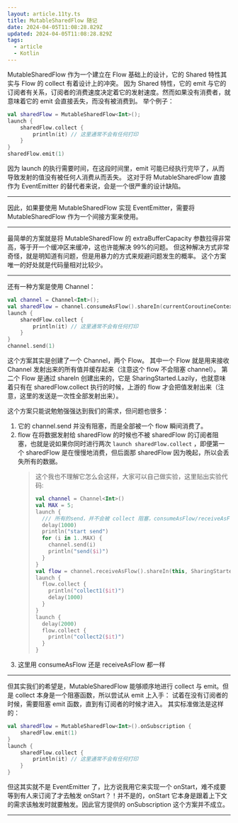 ```yaml
---
layout: article.11ty.ts
title: MutableSharedFlow 随记
date: 2024-04-05T11:08:28.829Z
updated: 2024-04-05T11:08:28.829Z
tags:
  - article
  - Kotlin
---
```


MutableSharedFlow 作为一个建立在 Flow 基础上的设计，它的 Shared 特性其实与 Flow 的 collect 有着设计上的冲突。
因为 Shared 特性，它的 emit 与它的订阅者有关系，订阅者的消费速度决定着它的发射速度。然而如果没有消费者，就意味着它的 emit 会直接丢失，而没有被消费到。
举个例子：

```kotlin
val sharedFlow = MutableSharedFlow<Int>();
launch {
    sharedFlow.collect {
        println(it) // 这里通常不会有任何打印
    }
}
sharedFlow.emit(1)
```

因为 launch 的执行需要时间，在这段时间里，emit 可能已经执行完毕了，从而导致发射的值没有被任何人消费从而丢失。
这对于将 MutableSharedFlow 直接作为 EventEmitter 的替代者来说，会是一个很严重的设计缺陷。

---

因此，如果要使用 MutableSharedFlow 实现 EventEmitter，需要将 MutableSharedFlow 作为一个间接方案来使用。

---

最简单的方案就是将 MutableSharedFlow 的 extraBufferCapacity 参数拉得非常高，等于开一个缓冲区来缓冲，这也许能解决 99%的问题。
但这种解决方式非常奇怪，就是明知道有问题，但是用暴力的方式来规避问题发生的概率。
这个方案唯一的好处就是代码量相对比较少。

---

还有一种方案是使用 Channel：

```kotlin
val channel = Channel<Int>();
val sharedFlow = channel.consumeAsFlow().shareIn(currentCoroutineContext(), SharingStarted.Lazily)
launch {
    sharedFlow.collect {
        println(it) // 这里通常不会有任何打印
    }
}
channel.send(1)
```

这个方案其实是创建了一个 Channel，两个 Flow。
其中一个 Flow 就是用来接收 Channel 发射出来的所有值并缓存起来（注意这个 flow 不会阻塞 channel）。
第二个 Flow 是通过 shareIn 创建出来的，它是 SharingStarted.Lazily，也就意味着只有在 sharedFlow.collect 执行的时候，上游的 flow 才会把值发射出来（注意，这里的发送是一次性全部发射出来）。

这个方案只能说勉勉强强达到我们的需求，但问题也很多：

1. 它的 channel.send 并没有阻塞，而是全部被一个 flow 瞬间消费了。
1. flow 在将数据发射给 sharedFlow 的时候也不被 sharedFlow 的订阅者阻塞，也就是说如果你同时进行两次 `launch sharedFlow.collect` ，即便第一个 sharedFlow 是在慢慢地消费，但后面那 sharedFlow 因为晚起，所以会丢失所有的数据。
   > 这个我也不理解它怎么会这样，大家可以自己做实验，这里贴出实验代码:
   >
   > ```kotlin
   > val channel = Channel<Int>()
   > val MAX = 5;
   > launch {
   >   /// 所有的send，并不会被 collect 阻塞，consumeAsFlow/receiveAsFlow 已经将它全部消费
   >   delay(1000)
   >   println("start send")
   >   for (i in 1..MAX) {
   >     channel.send(i)
   >     println("send($i)")
   >   }
   > }
   > val flow = channel.receiveAsFlow().shareIn(this, SharingStarted.Lazily)
   > launch {
   >   flow.collect {
   >     println("collect1($it)")
   >     delay(1000)
   >   }
   > }
   > launch {
   >   delay(2000)
   >   flow.collect {
   >     println("collect2($it)")
   >   }
   > }
   > ```
1. 这里用 consumeAsFlow 还是 receiveAsFlow 都一样

---

但其实我们的希望是，MutableSharedFlow 能够顺序地进行 collect 与 emit。但是 collect 本身是一个阻塞函数，所以尝试从 emit 上入手：
试着在没有订阅者的时候，需要阻塞 emit 函数，直到有订阅者的时候才进入。
其实标准做法是这样的：

```kotlin
val sharedFlow = MutableSharedFlow<Int>().onSubscription {
    sharedFlow.emit(1)
}
launch {
    sharedFlow.collect {
        println(it) // 这里通常不会有任何打印
    }
}
```

但这其实就不是 EventEmitter 了，比方说我用它来实现一个 onStart，难不成要等到有人来订阅了才去触发 onStart？！并不是的，onStart 它本身是跟着上下文的需求该触发时就要触发。因此官方提供的 onSubscription 这个方案并不成立。

---
